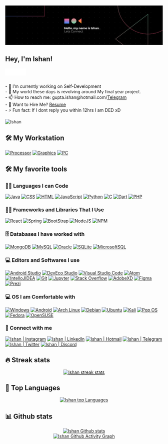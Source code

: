 ![alt text](https://github.com/ishan-gupt/ishan-gupt/blob/main/images/banner.png)
## Hey, I'm Ishan!

<a href="https://www.linkedin.com/in/ishangupta-2001/" target="_blank"><img align="left" alt="Ishan | LinkedIn" width="22px" src="https://github.com/Aakarsh-B/trying-repos/blob/master/linkedin.svg" /></a>
<a href="https://www.instagram.com/ishan.gupt/" target="_blank"><img align="left" alt="Ishan  | Instagram" width="22px" src="https://github.com/Aakarsh-B/trying-repos/blob/master/insta.svg" /></a>
<a href="https://twitter.com/ishan_gupt" target="_blank"><img align="left" alt="Ishan | Twitter" width="22px" src="https://github.com/Aakarsh-B/trying-repos/blob/master/twitter.svg" /></a>

<br />
<br />
<p>
- 🔭 I’m currently working on Self-Development<br />
- 🌱 My world these days is revolving around My final year project.</br>    
- 📫 How to reach me: gupta.ishan@hotmail.com/<a href="https://t.me/Ishan_gupta">Telegram</a><br />
- 📃 Want to Hire Me? <a href="https://drive.google.com/file/d/1tHBzMr9aJG50nD8-aeKByyz8V9mHMXs0/view?usp=sharing">Resume</a><br>
- ⚡ Fun fact: If I dont reply you within 12hrs I am DED xD<br />

</p>
<p align="left"><img src="https://komarev.com/ghpvc/?username=ishan-gupt&label=Profile%20views&color=blueviolet&style=flat" alt="Ishan" /></p>

## 🛠️ My Workstation

<p>
<a href="#"><img alt="Processor" src="https://img.shields.io/badge/Intel-Core_i5_10th-0071C5?style=for-the-badge&logo=intel&logoColor=white"></a>
<a href="#"><img alt="Graphics" src="https://img.shields.io/badge/NVIDIA-GTX1650_Ti-76B900?style=for-the-badge&logo=nvidia&logoColor=white"></a>
<a href="#"><img alt="PC" src="https://img.shields.io/badge/Windows-ACER_PREDATOR_TRITON_300-0078D6?style=for-the-badge&logo=windows&logoColor=white"></a>

## 🛠️ My favorite tools

### 👨‍💻 Languages I can Code

  <p>
    <a href="https://github.com/search?q=user%3Aishan-gupt+is%3Arepo+language%3Ajava"><img alt="Java" src="https://img.shields.io/badge/java-%23ED8B00.svg?style=for-the-badge&logo=java&logoColor=white"></a>
    <a href="https://github.com/search?q=user%3AIshan-gupt+is%3Arepo+language%3Acss"><img alt="CSS" src="https://img.shields.io/badge/css3-%231572B6.svg?style=for-the-badge&logo=css3&logoColor=white"></a>
    <a href="https://github.com/search?q=user%3AIshan-gupt+is%3Arepo+language%3Ahtml"><img alt="HTML" src="https://img.shields.io/badge/html5-%23E34F26.svg?style=for-the-badge&logo=html5&logoColor=white"></a>    
    <a href="https://github.com/search?q=user%3AIshan-gupt+is%3Arepo+language%3Ajavascript"><img alt="JavaScript" src="https://img.shields.io/badge/javascript-%23323330.svg?style=for-the-badge&logo=javascript&logoColor=%23F7DF1E"></a>
    <a href="https://github.com/search?q=user%3AIshan-gupt+is%3Arepo+language%3Apython"><img alt="Python" src="https://img.shields.io/badge/python-3670A0?style=for-the-badge&logo=python&logoColor=ffdd54"></a>
    <a href="https://github.com/search?q=user%3AIshan-gupt+is%3Arepo+language%3Ac"><img alt="C" src="https://img.shields.io/badge/C-00599C?style=for-the-badge&logo=c&logoColor=white"></a>
    <a href="https://github.com/search?q=user%3AIshan-gupt+is%3Arepo+language%3Adart"><img alt="Dart" src="https://img.shields.io/badge/Dart-0175C2?style=for-the-badge&logo=dart&logoColor=white"></a>
    <a href="https://github.com/search?q=user%3AIshan-gupt+is%3Arepo+language%3Aphp"><img alt="PHP" src="https://img.shields.io/badge/PHP-777BB4?style=for-the-badge&logo=php&logoColor=white"></a></p>

### 👨‍💻 Frameworks and Libraries That I Use

<p>
  <a href="https://github.com/search?q=user%3AIshan-gupt+is%3Arepo+language%3Ajavascript"><img alt="React" src="https://img.shields.io/badge/React-20232A?style=for-the-badge&logo=react&logoColor=61DAFB"></a>
  <a href="https://github.com/search?q=user%3AIshan-gupt+is%3Arepo+language%3Ajava"><img alt="Spring" src="https://img.shields.io/badge/Spring-6DB33F?style=for-the-badge&logo=spring&logoColor=white"></a>
    <a href="https://github.com/search?q=user%3AIshan-gupt+is%3Arepo+language%3Acss"><img alt="BootStrap" src="https://img.shields.io/badge/Bootstrap-563D7C?style=for-the-badge&logo=bootstrap&logoColor=white"></a>
    <a href="https://github.com/search?q=user%3AIshan-gupt+is%3Arepo+language%3Ajavascript"><img alt="NodeJS" src="https://img.shields.io/badge/node.js-6DA55F?style=for-the-badge&logo=node.js&logoColor=white"></a>
    <a href="https://github.com/search?q=user%3AIshan-gupt+is%3Arepo+language%3Ajavascript"><img alt="NPM" src="https://img.shields.io/badge/NPM-%23000000.svg?style=for-the-badge&logo=npm&logoColor=white"></a>
    </p>

### 🗄️ Databases I have worked with

<p>
    <a href="#"><img alt="MongoDB" src ="https://img.shields.io/badge/MongoDB-%234ea94b.svg?style=for-the-badge&logo=mongodb&logoColor=white"></a>
    <a href="#"><img alt="MySQL" src="https://img.shields.io/badge/mysql-%2300f.svg?style=for-the-badge&logo=mysql&logoColor=white"></a>
    <a href="#"><img alt="Oracle" src ="https://img.shields.io/badge/Oracle-F80000?style=for-the-badge&logo=oracle&logoColor=white"></a>
    <a href="#"><img alt="SQLite" src ="https://img.shields.io/badge/sqlite-%2307405e.svg?style=for-the-badge&logo=sqlite&logoColor=white"></a>
    <a href="#"><img alt="MicrosoftSQL" src ="https://img.shields.io/badge/Microsoft%20SQL%20Sever-CC2927?style=for-the-badge&logo=microsoft%20sql%20server&logoColor=white"></a>
    
</p>
  
### 💻 Editors and Softwares I use

<p>
    <a href="#"><img alt="Android Studio" src="https://img.shields.io/badge/Android%20Studio-3DDC84.svg?style=for-the-badge&logo=android-studio&logoColor=white"></a>
    <a href="#"><img alt="DevEco Studio" src="https://img.shields.io/badge/Dev%20Eco-4A94FF.svg?style=for-the-badge&logo=android-studio&logoColor=white"></a>
    <a href="#"><img alt="Visual Studio Code" src="https://img.shields.io/badge/Visual%20Studio%20Code-0078d7.svg?style=for-the-badge&logo=visual-studio-code&logoColor=white"></a>
    <a href="#"><img alt="Atom" src="https://img.shields.io/badge/Atom-%2366595C.svg?style=for-the-badge&logo=atom&logoColor=white"></a>
    <a href="#"><img alt="IntelloJIDEA" src="https://img.shields.io/badge/IntelliJIDEA-000000.svg?style=for-the-badge&logo=intellij-idea&logoColor=white"></a>
    <a href="#"><img alt="Git" src="https://img.shields.io/badge/git-%23F05033.svg?style=for-the-badge&logo=git&logoColor=white"></a>
    <a href="#"><img alt="Jupyter" src="https://img.shields.io/badge/jupyter-%23FA0F00.svg?style=for-the-badge&logo=jupyter&logoColor=white"></a>
    <a href="#"><img alt="Stack Overflow" src="https://img.shields.io/badge/-Stackoverflow-FE7A16?style=for-the-badge&logo=stack-overflow&logoColor=white"></a>
     <a href="#"><img alt="AdobeXD" src="https://img.shields.io/badge/Adobe%20XD-470137?style=for-the-badge&logo=Adobe%20XD&logoColor=#FF61F6"></a>
      <a href="#"><img alt="Figma" src="https://img.shields.io/badge/figma-%23F24E1E.svg?style=for-the-badge&logo=figma&logoColor=white"></a>
       <a href="#"><img alt="Prezi" src="https://img.shields.io/badge/Prezi-%23000000.svg?style=for-the-badge&logo=Prezi&logoColor=white"></a>
</p>

### 💻 OS I am Comfortable with

<p>
<a href="#"><img alt="Windows" src="https://img.shields.io/badge/Windows-0078D6?style=for-the-badge&logo=windows&logoColor=white"></a>
<a href="#"><img alt="Android" src="https://img.shields.io/badge/Android-3DDC84?style=for-the-badge&logo=android&logoColor=white"></a>
<a href="#"><img alt="Arch Linux" src="https://img.shields.io/badge/Arch%20Linux-1793D1?logo=arch-linux&logoColor=fff&style=for-the-badge"></a>
<a href="#"><img alt="Debian" src="https://img.shields.io/badge/Debian-D70A53?style=for-the-badge&logo=debian&logoColor=white"></a>
<a href="#"><img alt="Ubuntu" src="https://img.shields.io/badge/Ubuntu-E95420?style=for-the-badge&logo=ubuntu&logoColor=white"></a>
<a href="#"><img alt="Kali" src="https://img.shields.io/badge/Kali-268BEE?style=for-the-badge&logo=kalilinux&logoColor=white"></a>
<a href="#"><img alt="Pop OS" src="https://img.shields.io/badge/Pop!_OS-48B9C7?style=for-the-badge&logo=Pop!_OS&logoColor=white"></a>
<a href="#"><img alt="Fedora" src="https://img.shields.io/badge/Fedora-294172?style=for-the-badge&logo=fedora&logoColor=white"></a>
<a href="#"><img alt="OpenSUSE" src="https://img.shields.io/badge/SUSE-0C322C?style=for-the-badge&logo=SUSE&logoColor=white"></a>

### 🤝 Connect with me

<p>
    <a href="https://www.instagram.com/ishan.gupt/"><img alt="Ishan | Instagram" src="https://img.shields.io/badge/ishan.gupt-%23E4405F.svg?style=for-the-badge&logo=Instagram&logoColor=white"></a>
    <a href="https://www.linkedin.com/in/ishangupta-2001/"><img alt="Ishan | LinkedIn" src="https://img.shields.io/badge/linkedin-%230077B5.svg?style=for-the-badge&logo=linkedin&logoColor=white"></a>
    <a href="mailto:gupta.ishan@hotmail.com"><img alt="Ishan | Hotmail" src="https://img.shields.io/badge/Hotmail-0078D4?style=for-the-badge&logo=microsoft-outlook&logoColor=white"></a>
  <a href="https://t.me/ishan_gupta"><img alt="Ishan | Telegram" src="https://img.shields.io/badge/Telegram-2CA5E0?style=for-the-badge&logo=telegram&logoColor=white"></a>
  <a href="https://twitter.com/ishan_gupt"><img alt="Ishan | Twitter" src="https://img.shields.io/badge/ishan_gupt-%231DA1F2.svg?style=for-the-badge&logo=Twitter&logoColor=white"></a>
 <a href="https://discord.com/users/Ishan.gupta#6880"><img alt="Ishan | Discord" src="https://img.shields.io/badge/Ishan%236158-%237289DA.svg?style=for-the-badge&logo=discord&logoColor=white"></a>
 
</p>

## </p>

## 🔥 Streak stats

<p align="center">
  <a href="https://github.com/ishan-gupt">
    <img title="🔥" alt="Ishan streak stats" src="https://github-readme-streak-stats.herokuapp.com?user=ishan-gupt&theme=radical&date_format=M%20j%5B%2C%20Y%5D&background=202124&ring=DB7063&fire=FF8273&currStreakNum=DB7063&sideNums=DB7063&sideLabels=FFFFFF&currStreakLabel=DDDDDD&dates=DB7063"/>
  </a>
</p>

## 🔧 Top Languages

<p align="center">
  <a href="https://github.com/ishan-gupt">
  <img title="🔥" alt="Ishan top Languages" src="https://github-readme-stats.vercel.app/api/top-langs/?username=ishan-gupt&bg_color=202124&text_color=fcfcfa&title_color=ff8070&icon_color=ff8070"/>
  </a>
</p>

## 📊 Github stats

<p align="center">
  <a href="https://github.com/ishan-gupt">
  <img title="🔥" alt="Ishan Github stats" src="https://github-readme-stats.vercel.app/api?username=ishan-gupt&show_icons=true&bg_color=202124&text_color=fcfcfa&title_color=ff8070&icon_color=ff8070"/>
  <br>
  <img title="🔥" alt="Ishan Github Activity Graph" src="https://readmeactivity.herokuapp.com/graph?username=ishan-gupt&theme=xcode"/>
  </a>
</p>

<!--
**ishan-gupt/ishan-gupt** is a ✨ _special_ ✨ repository because its `README.md` (this file) appears on your GitHub profile.

Here are some ideas to get you started:

- 🔭 I’m currently working on ...
- 🌱 I’m currently learning ...
- 👯 I’m looking to collaborate on ...
- 🤔 I’m looking for help with ...
- 💬 Ask me about ...
- 📫 How to reach me: ...
- 😄 Pronouns: ...
- ⚡ Fun fact: ...
-->
